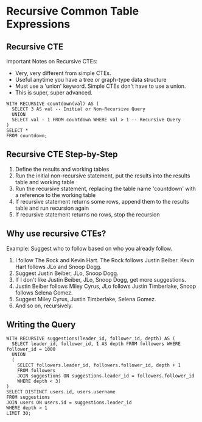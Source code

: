 # Recursive Common Table Expressions

## Recursive CTE

Important Notes on Recursive CTEs:
* Very, very different from simple CTEs.
* Useful anytime you have a tree or graph-type data structure
* Must use a 'union' keyword. Simple CTEs don't have to use a union.
* This is super, super advanced.

```postgresql
WITH RECURSIVE countdown(val) AS (
  SELECT 3 AS val -- Initial or Non-Recursive Query
  UNION
  SELECT val - 1 FROM countdown WHERE val > 1 -- Recursive Query
)
SELECT * 
FROM countdown;
```

## Recursive CTE Step-by-Step

1. Define the results and working tables
2. Run the initial non-recursive statement, put the results into the results table and working table
3. Run the recursive statement, replacing the table name 'countdown' with a reference to the working table
4. If recursive statement returns some rows, append them to the results table and run recursion again
5. If recursive statement returns no rows, stop the recursion

## Why use recursive CTEs?

Example: Suggest who to follow based on who you already follow.  
1. I follow The Rock and Kevin Hart. The Rock follows Justin Beiber. Kevin Hart follows JLo and Snoop Dogg. 
2. Suggest Justin Beiber, JLo, Snoop Dogg.
3. If I don't like Justin Beiber, JLo, Snoop Dogg, get more suggestions.
4. Justin Beiber follows Miley Cyrus, JLo follows Justin Timberlake, Snoop follows Selena Gomez.
5. Suggest Miley Cyrus, Justin Timberlake, Selena Gomez.
6. And so on, recursively.

## Writing the Query

```postgresql
WITH RECURSIVE suggestions(leader_id, follower_id, depth) AS (
  SELECT leader_id, follower_id, 1 AS depth FROM followers WHERE follower_id = 1000
  UNION
  (
    SELECT followers.leader_id, followers.follower_id, depth + 1 
    FROM followers
    JOIN suggestions ON suggestions.leader_id = followers.follower_id 
    WHERE depth < 3)
)
SELECT DISTINCT users.id, users.username
FROM suggestions
JOIN users ON users.id = suggestions.leader_id
WHERE depth > 1
LIMIT 30;
```
